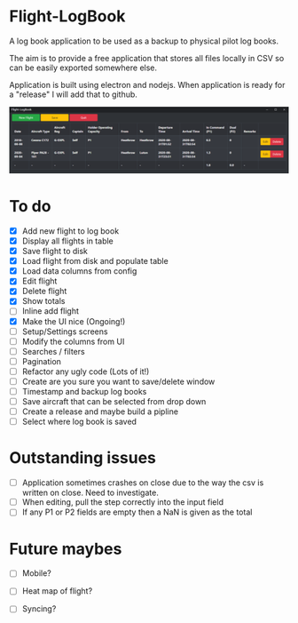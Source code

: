 # Flight-LogBook
A log book application to be used as a backup to physical pilot log books.

The aim is to provide a free application that stores all files locally in CSV so can be easily exported somewhere else.

Application is built using electron and nodejs. When application is ready for a "release" I will add that to github. 

![Image](/ExampleImage.PNG?raw=true "Example image")

# To do
- [x] Add new flight to log book
- [x] Display all flights in table
- [x] Save flight to disk
- [x] Load flight from disk and populate table
- [x] Load data columns from config
- [x] Edit flight
- [x] Delete flight
- [x] Show totals
- [ ] Inline add flight
- [x] Make the UI nice (Ongoing!)
- [ ] Setup/Settings screens
- [ ] Modify the columns from UI
- [ ] Searches / filters
- [ ] Pagination
- [ ] Refactor any ugly code (Lots of it!)
- [ ] Create are you sure you want to save/delete window
- [ ] Timestamp and backup log books
- [ ] Save aircraft that can be selected from drop down
- [ ] Create a release and maybe build a pipline
- [ ] Select where log book is saved

# Outstanding issues
- [ ] Application sometimes crashes on close due to the way the csv is written on close. Need to investigate.
- [ ] When editing, pull the step correctly into the input field
- [ ] If any P1 or P2 fields are empty then a NaN is given as the total

# Future maybes
- [ ] Mobile?
- [ ] Heat map of flight?
- [ ] Syncing?


